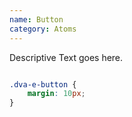 ```yaml
---
name: Button
category: Atoms
---
```


Descriptive Text goes here.

```dva-e-button:demo/buttons.html
```

```dva-e-button.css hidden
.dva-e-button {
	margin: 10px;
}
```
